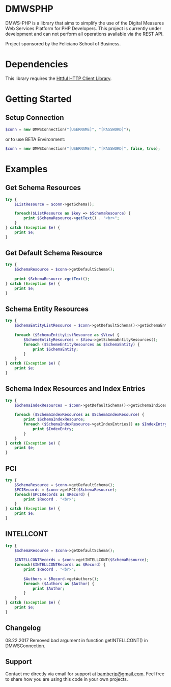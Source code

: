 # DMWSPHP
DMWS-PHP is a library that aims to simplify the use of the Digital Measures Web Services Platform for PHP Developers. This project is currently under development and can not perform all operations available via the REST API.

Project sponsored by the Feliciano School of Business.

# Dependencies
This library requires the [Httful HTTP Client Library](https://github.com/nategood/httpful).

# Getting Started

## Setup Connection

```php
$conn = new DMWSConnection("[USERNAME]", "[PASSWORD]");
```

or to use BETA Environment:

```php
$conn = new DMWSConnection("[USERNAME]", "[PASSWORD]", false, true);
```
# Examples

## Get Schema Resources

```php
try {
	$ListResource = $conn->getSchema();

	foreach($ListResource as $key => $SchemaResource) {
		print $SchemaResource->getText() . "<br>";
	}
} catch (Exception $e) {
	print $e;
}
```

## Get Default Schema Resource

```php
try {
	$SchemaResource = $conn->getDefaultSchema();
		
	print $SchemaResource->getText();
} catch (Exception $e) {
	print $e;
}
```

## Schema Entity Resources

```php
try {
	$SchemaEntityListResource = $conn->getDefaultSchema()->getSchemaEntities();
		
	foreach ($SchemaEntityListResource as $View) {
		$SchemeEntityResources = $View->getSchemaEntityResources();
		foreach ($SchemeEntityResources as $SchemaEntity) {
			print $SchemaEntity;
		}
	}
} catch (Exception $e) {
	print $e;
}
```

## Schema Index Resources and Index Entries

```php
try {
	$SchemaIndexResources = $conn->getDefaultSchema()->getSchemaIndices();
		
	foreach ($SchemaIndexResources as $SchemaIndexResource) {
		print $SchemaIndexResource;
		foreach ($SchemaIndexResource->getIndexEntries() as $IndexEntry) {
			print $IndexEntry;
		}
	}
} catch (Exception $e) {
	print $e;
}
```

## PCI

```php
try {
	$SchemaResource = $conn->getDefaultSchema();
	$PCIRecords = $conn->getPCI($SchemaResource);
	foreach($PCIRecords as $Record) {
		print $Record . "<br>";
	}
} catch (Exception $e) {
	print $e;
}
```

## INTELLCONT

```php
try {
	$SchemaResource = $conn->getDefaultSchema();
		
	$INTELLCONTRecords = $conn->getINTELLCONT($SchemaResource);
	foreach($INTELLCONTRecords as $Record) {
		print $Record . "<br>";
			
		$Authors = $Record->getAuthors();
		foreach ($Authors as $Author) {
			print $Author;
		}
	}
} catch (Exception $e) {
	print $e;
}
```
## Changelog

08.22.2017 Removed bad argument in function getINTELLCONT() in DMWSConnection.

## Support

Contact me directly via email for support at [bamberjp@gmail.com](mailto:bamberjp@gmail.com). Feel free to share how you are using this code in your own projects.
